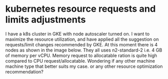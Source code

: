 
# kubernetes resource requests and limits adjustments

I have a k8s cluster in GKE with node autoscaler turned on. I want to maximize the resource utilization, and have applied all the suggestion on requests/limit changes recommended by GKE. At this moment there is 4 nodes as shown in the image below. They all uses n2-standard-2 i.e. 4 GB of memory per vCPU.
Memory request to allocatable ration is quite high compared to CPU request/allocatable.
Wondering if any other machine machine type that better suits my case. or any other resource optimization recommendation?


        